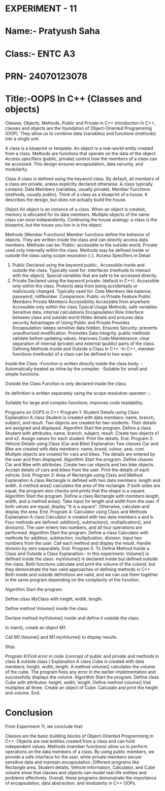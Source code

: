 # EXPERIMENT - 11
# Name:- Pratyush Saha
# Class:- ENTC A3
# PRN- 24070123078
# Title:-OOPS In C++ (Classes and objects)
Classes, Objects, Methods, Public and Private in C++
Introduction
In C++, classes and objects are the foundation of Object-Oriented Programming (OOP).
They allow us to combine data (variables) and functions (methods) into a single unit.

A class is a blueprint or template.
An object is a real-world entity created from a class.
Methods are functions that operate on the data of the object.
Access specifiers (public, private) control how the members of a class can be accessed.
This design ensures encapsulation, data security, and modularity.

Class
A class is defined using the keyword class.
By default, all members of a class are private, unless explicitly declared otherwise.
A class typically contains:
Data Members (variables, usually private).
Member Functions (methods, usually public).
Think of a class as a blueprint of a house. It describes the design, but does not actually build the house.

Object
An object is an instance of a class.
When an object is created, memory is allocated for its data members.
Multiple objects of the same class can exist independently.
Continuing the house analogy: a class is the blueprint, but the house you live in is the object.

Methods (Member Functions)
Member functions define the behavior of objects.
They are written inside the class and can directly access data members.
Methods can be:
Public: accessible to the outside world.
Private: used only internally within the class.
Methods may be defined inside or outside the class using scope resolution (::).
Access Specifiers in Detail
1. Public
Declared using the keyword public:.
Accessible inside and outside the class.
Typically used for:
Interfaces (methods to interact with the object).
Special variables that are safe to be accessed directly.
2. Private
Declared using the keyword private: (default in C++).
Accessible only within the class.
Protects data from being accidentally or maliciously changed.
Typically used for:
Data Members like balance, password, rollNumber.
Comparison: Public vs Private
Feature	Public Members	Private Members
Accessibility	Accessible from anywhere	Accessible only within the class
Typical Usage	Methods, safe variables	Sensitive data, internal calculations
Encapsulation Role	Interface between class and outside world	Hides details and ensures data security
Advantages of Using Public and Private
Provides Encapsulation: keeps sensitive data hidden.
Ensures Security: prevents unauthorized modification.
Promotes Data Integrity: public methods validate before updating values.
Improves Code Maintenance: clear separation of internal (private) and external (public) parts of the class.
Defining Methods Inside and Outside a Class in C++
-In C++, member functions (methods) of a class can be defined in two ways:

Inside the Class
-Function is written directly inside the class body. -Automatically treated as inline by the compiler. -Suitable for small and simple functions.

Outside the Class
Function is only declared inside the class.

Its definition is written separately using the scope resolution operator ::.

Suitable for large and complex functions, improves code readability.

Programs on OOPS in C++
Program 1: Student Details using Class
Explanation
A class Student is created with data members: name, branch, subject, and result.
Two objects are created for two students.
Their details are assigned and displayed.
Algorithm
Start the program.
Define a class Student with attributes: name, branch, subject, result.
Create two objects s1 and s2.
Assign values for each student.
Print the details.
End.
Program 2: Vehicle Details using Class (Car and Bike)
Explanation
Two classes Car and Bike are created with data members: name, brand, colour, year, cost.
Multiple objects are created for cars and bikes.
The details are entered by the user and then displayed.
Algorithm
Start the program.
Define classes Car and Bike with attributes.
Create two car objects and two bike objects.
Accept details of cars and bikes from the user.
Print the details of each vehicle.
End.
Program 3: Area of Rectangle using Class and Method
Explanation
A class Rectangle is defined with two data members: length and width.
A method area() calculates the area of the rectangle.
If both sides are equal, the program also checks and prints that the shape is a square.
Algorithm
Start the program.
Define a class Rectangle with members length, width, and a method area().
Take input for length and width from the user.
If both values are equal, display "It is a square".
Otherwise, calculate and display the area.
End.
Program 4: Calculator using Class and Methods
Explanation
A class Calculator is created with two data members a and b.
Four methods are defined: addition(), subtraction(), multiplication(), and division().
The user enters two numbers, and all four operations are performed.
Algorithm
Start the program.
Define a class Calculator with methods for addition, subtraction, multiplication, division.
Input two numbers from the user.
Call each method and display the result.
Handle division by zero separately.
End.
Program 5: To Define Method Inside a Class and Outside a Class
Explanation:-
In this experiment: Volume() is defined inside the class.
myVolume() is declared inside but defined outside the class.
Both functions calculate and print the volume of the cuboid, but they demonstrate the two valid approaches of defining methods in C++ Both inside and outside definitions are valid, and we can use them together in the same program depending on the complexity of the function.

Algorithm
Start the program.

Define class MyClass with height, width, length.

Define method Volume() inside the class.

Declare method myVolume() inside and define it outside the class.

In main(), create an object M1.

Call M1.Volume() and M1.myVolume() to display results.

Stop.

Program 6:Find error in code (concept of public and private and methods in class & outside class )
Explanation
A class Cube is created with data members: height, width, length.
A method volume() calculates the volume of the cube.
The program fixes any error in the earlier implementation and successfully displays the volume.
Algorithm
Start the program.
Define class Cube with attributes: height, width, length.
Define method volume() that multiplies all three.
Create an object of Cube.
Calculate and print the height and volume.
End.
# Conclusion
From Experiment 11, we conclude that:

Classes are the basic building blocks of Object-Oriented Programming in C++.
Objects are real entities created from a class and can hold independent values.
Methods (member functions) allow us to perform operations on the data members of a class.
By using public members, we provide a safe interface for the user, while private members secure sensitive data and maintain encapsulation.
Different programs like Rectangle area, Student details, Vehicle information, Calculator, and Cube volume show that classes and objects can model real-life entities and problems effectively.
Overall, these programs demonstrate the importance of encapsulation, data abstraction, and modularity in C++ OOPs.
